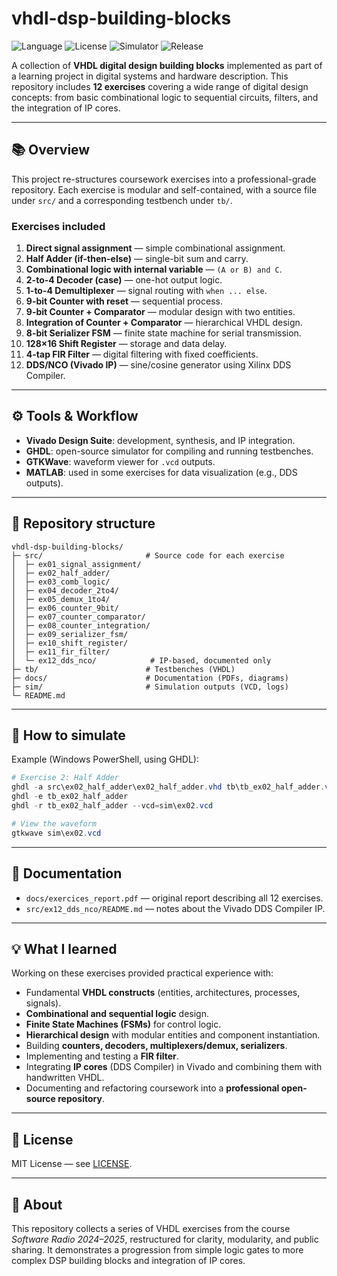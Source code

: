 # vhdl-dsp-building-blocks


![Language](https://img.shields.io/badge/language-VHDL-blue)
![License](https://img.shields.io/badge/license-MIT-green)
![Simulator](https://img.shields.io/badge/simulator-GHDL-orange)
![Release](https://img.shields.io/github/v/release/AlbertoMarquillas/vhdl-dsp-building-blocks)


A collection of **VHDL digital design building blocks** implemented as part of a learning project in digital systems and hardware description. This repository includes **12 exercises** covering a wide range of digital design concepts: from basic combinational logic to sequential circuits, filters, and the integration of IP cores.


---

## 📚 Overview
This project re-structures coursework exercises into a professional-grade repository. Each exercise is modular and self-contained, with a source file under `src/` and a corresponding testbench under `tb/`.

### Exercises included
1. **Direct signal assignment** — simple combinational assignment.
2. **Half Adder (if-then-else)** — single-bit sum and carry.
3. **Combinational logic with internal variable** — `(A or B) and C`.
4. **2-to-4 Decoder (case)** — one-hot output logic.
5. **1-to-4 Demultiplexer** — signal routing with `when ... else`.
6. **9-bit Counter with reset** — sequential process.
7. **9-bit Counter + Comparator** — modular design with two entities.
8. **Integration of Counter + Comparator** — hierarchical VHDL design.
9. **8-bit Serializer FSM** — finite state machine for serial transmission.
10. **128×16 Shift Register** — storage and data delay.
11. **4-tap FIR Filter** — digital filtering with fixed coefficients.
12. **DDS/NCO (Vivado IP)** — sine/cosine generator using Xilinx DDS Compiler.

---

## ⚙️ Tools & Workflow
- **Vivado Design Suite**: development, synthesis, and IP integration.
- **GHDL**: open-source simulator for compiling and running testbenches.
- **GTKWave**: waveform viewer for `.vcd` outputs.
- **MATLAB**: used in some exercises for data visualization (e.g., DDS outputs).

---

## 📂 Repository structure
```
vhdl-dsp-building-blocks/
├─ src/                       # Source code for each exercise
│  ├─ ex01_signal_assignment/
│  ├─ ex02_half_adder/
│  ├─ ex03_comb_logic/
│  ├─ ex04_decoder_2to4/
│  ├─ ex05_demux_1to4/
│  ├─ ex06_counter_9bit/
│  ├─ ex07_counter_comparator/
│  ├─ ex08_counter_integration/
│  ├─ ex09_serializer_fsm/
│  ├─ ex10_shift_register/
│  ├─ ex11_fir_filter/
│  └─ ex12_dds_nco/            # IP-based, documented only
├─ tb/                        # Testbenches (VHDL)
├─ docs/                      # Documentation (PDFs, diagrams)
├─ sim/                       # Simulation outputs (VCD, logs)
└─ README.md
```

---

## 🧪 How to simulate
Example (Windows PowerShell, using GHDL):
```powershell
# Exercise 2: Half Adder
ghdl -a src\ex02_half_adder\ex02_half_adder.vhd tb\tb_ex02_half_adder.vhd
ghdl -e tb_ex02_half_adder
ghdl -r tb_ex02_half_adder --vcd=sim\ex02.vcd

# View the waveform
gtkwave sim\ex02.vcd
```

---

## 📖 Documentation
- `docs/exercices_report.pdf` — original report describing all 12 exercises.
- `src/ex12_dds_nco/README.md` — notes about the Vivado DDS Compiler IP.

---

## 💡 What I learned
Working on these exercises provided practical experience with:
- Fundamental **VHDL constructs** (entities, architectures, processes, signals).
- **Combinational and sequential logic** design.
- **Finite State Machines (FSMs)** for control logic.
- **Hierarchical design** with modular entities and component instantiation.
- Building **counters, decoders, multiplexers/demux, serializers**.
- Implementing and testing a **FIR filter**.
- Integrating **IP cores** (DDS Compiler) in Vivado and combining them with handwritten VHDL.
- Documenting and refactoring coursework into a **professional open-source repository**.

---

## 📜 License
MIT License — see [LICENSE](LICENSE).

---

## 🙋 About
This repository collects a series of VHDL exercises from the course *Software Radio 2024–2025*, restructured for clarity, modularity, and public sharing. It demonstrates a progression from simple logic gates to more complex DSP building blocks and integration of IP cores.
